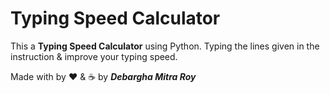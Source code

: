 # Typing Speed Calculator

This a **Typing Speed Calculator** using Python. Typing the lines given in the instruction & improve your typing speed.

Made with by ❤️ & ☕ by ***Debargha Mitra Roy***